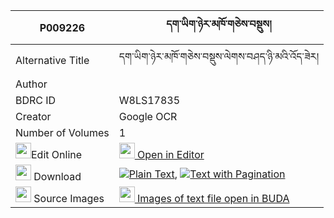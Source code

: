 |P009226|དག་ཡིག་ཉེར་མཁོ་གཅེས་བསྡུས། 
| --- | --- 
|Alternative Title |དག་ཡིག་ཉེར་མཁོ་གཅེས་བསྡུས་ལེགས་བཤད་ཉི་མའི་འོད་ཟེར།
|Author | 
|BDRC ID | W8LS17835
|Creator | Google OCR
|Number of Volumes| 1
|<img width="25" src="https://img.icons8.com/color/25/000000/edit-property.png">Edit Online| [<img width="25" src="https://avatars.githubusercontent.com/u/45091458?s=200&v=4"> Open in Editor](http://editor.openpecha.org/P009226)
|<img width="25" src="https://img.icons8.com/fluent/48/000000/download-2.png"/>  Download | [![](https://img.icons8.com/color/20/000000/txt.png)Plain Text](https://github.com/Openpecha/P009226/releases/download/v1/dakyik_nyer_kho_chedu_plain_P009226.zip), [![](https://img.icons8.com/color/20/000000/txt.png)Text with Pagination](https://github.com/Openpecha/P009226/releases/download/v1/dakyik_nyer_kho_chedu_pages_P009226.zip)
|<img width="25" src="https://img.icons8.com/plasticine/100/000000/pictures-folder.png"/>  Source Images | [<img width="25" src="https://library.bdrc.io/icons/BUDA-small.svg"> Images of text file open in BUDA](https://library.bdrc.io/show/bdr:W8LS17835)